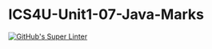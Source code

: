 # ICS4U-Unit1-07-Java-Marks

[![GitHub's Super Linter](https://github.com/Malcolm-Tompkins/ICS4U-Unit1-07-Java-Marks>/workflows/GitHub's%20Super%20Linter/badge.svg)](https://github.com/Malcolm-Tompkins/ICS4U-Unit1-07-Java-Marks/actions)
